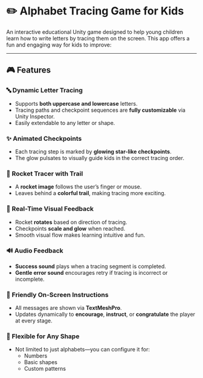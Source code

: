 # ✏️ Alphabet Tracing Game for Kids

An interactive educational Unity game designed to help young children learn how to write letters by tracing them on the screen. This app offers a fun and engaging way for kids to improve:  

---

## 🎮 Features

### 🔤 Dynamic Letter Tracing
- Supports **both uppercase and lowercase** letters.
- Tracing paths and checkpoint sequences are **fully customizable** via Unity Inspector.
- Easily extendable to any letter or shape.

### ✨ Animated Checkpoints
- Each tracing step is marked by **glowing star-like checkpoints**.
- The glow pulsates to visually guide kids in the correct tracing order.

### 🚀 Rocket Tracer with Trail
- A **rocket image** follows the user’s finger or mouse.
- Leaves behind a **colorful trail**, making tracing more exciting.

### 🧠 Real-Time Visual Feedback
- Rocket **rotates** based on direction of tracing.
- Checkpoints **scale and glow** when reached.
- Smooth visual flow makes learning intuitive and fun.

### 🔊 Audio Feedback
- **Success sound** plays when a tracing segment is completed.
- **Gentle error sound** encourages retry if tracing is incorrect or incomplete.

### 📝 Friendly On-Screen Instructions
- All messages are shown via **TextMeshPro**.
- Updates dynamically to **encourage**, **instruct**, or **congratulate** the player at every stage.

### 🧩 Flexible for Any Shape
- Not limited to just alphabets—you can configure it for:
  - Numbers
  - Basic shapes
  - Custom patterns

